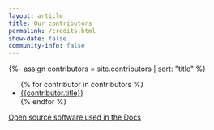 ```yaml
---
layout: article
title: Our contributors
permalink: /credits.html
show-date: false
community-info: false
---
```


{%- assign contributors = site.contributors | sort: "title" %}
<div class="contributions">

  <ul>
  {% for contributor in contributors %}
    <li><a href="{{contributor.url | prepend: site.baseurl}}">{{contributor.title}}</a></li>
  {% endfor %}
  </ul>

</div>

[Open source software used in the Docs](https://github.com/logzio/logz-docs#open-source-software-used-in-docs)
